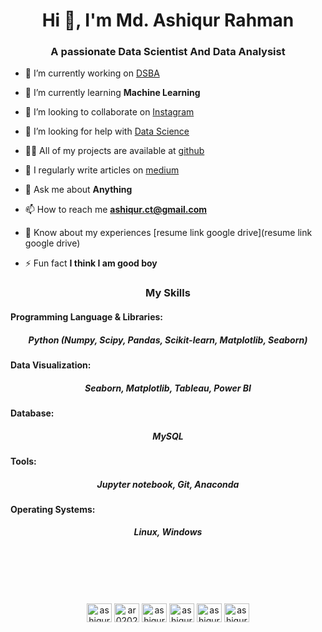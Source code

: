 <h1 align="center">Hi 👋, I'm Md. Ashiqur Rahman</h1>
<h3 align="center">A passionate Data Scientist And Data Analysist</h3>



- 🔭 I’m currently working on [DSBA](https://github.com/ashiqur0202/TSF-Intern)

- 🌱 I’m currently learning **Machine Learning**

- 👯 I’m looking to collaborate on [Instagram](#)

- 🤝 I’m looking for help with [Data Science](#)

- 👨‍💻 All of my projects are available at [github](github)

- 📝 I regularly write articles on [medium](medium)

- 💬 Ask me about **Anything**

- 📫 How to reach me **ashiqur.ct@gmail.com**

- 📄 Know about my experiences [resume link google drive](resume link google drive)

- ⚡ Fun fact **I think I am good boy**




<h3 align="middle">My Skills</h3>

<h4 align="left">Programming Language & Libraries:</h4>
<h5 align="middle">Python (Numpy, Scipy, Pandas, Scikit-learn, Matplotlib, Seaborn)</h5>

<h4 align="left">Data Visualization:</h4>
<h5 align="middle">Seaborn, Matplotlib, Tableau, Power BI</h5>

<h4 align="left">Database:</h4>
<h5 align="middle">MySQL</h5>

<h4 align="left">Tools:</h4>
<h5 align="middle">Jupyter notebook, Git, Anaconda</h5>

<h4 align="left">Operating Systems:</h4>
<h5 align="middle">Linux, Windows</h5>


<br>
<br>
<br>
<lr>
<br>
<p align="middle">
<a href="https://twitter.com/ashiqurrahman_" target="blank"><img align="center" src="https://raw.githubusercontent.com/rahuldkjain/github-profile-readme-generator/master/src/images/icons/Social/twitter.svg" alt="ashiqurrahman_" height="30" width="40" /></a>
<a href="https://linkedin.com/in/ar0202" target="blank"><img align="center" src="https://raw.githubusercontent.com/rahuldkjain/github-profile-readme-generator/master/src/images/icons/Social/linked-in-alt.svg" alt="ar0202" height="30" width="40" /></a>
<a href="https://kaggle.com/ashiqur0202" target="blank"><img align="center" src="https://raw.githubusercontent.com/rahuldkjain/github-profile-readme-generator/master/src/images/icons/Social/kaggle.svg" alt="ashiqur0202" height="30" width="40" /></a>
<a href="https://fb.com/ashiqur0202" target="blank"><img align="center" src="https://raw.githubusercontent.com/rahuldkjain/github-profile-readme-generator/master/src/images/icons/Social/facebook.svg" alt="ashiqur0202" height="30" width="40" /></a>
<a href="https://instagram.com/ashiqurrahman_" target="blank"><img align="center" src="https://raw.githubusercontent.com/rahuldkjain/github-profile-readme-generator/master/src/images/icons/Social/instagram.svg" alt="ashiqurrahman_" height="30" width="40" /></a>
<a href="https://www.youtube.com/channel/UC3rh_KJNkJuAWQkkdlu8zig" target="blank"><img align="center" src="https://raw.githubusercontent.com/rahuldkjain/github-profile-readme-generator/master/src/images/icons/Social/youtube.svg" alt="ashiqur0202" height="30" width="40" /></a>

</p>
